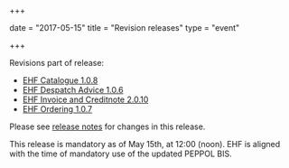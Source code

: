 +++

date = "2017-05-15"
title = "Revision releases"
type = "event"

+++

Revisions part of release:

* [EHF Catalogue 1.0.8](/ehf/standard/ehf-catalogue-1.0.8/)
* [EHF Despatch Advice 1.0.6](/ehf/standard/ehf-despatch-advice-1.0.6/)
* [EHF Invoice and Creditnote 2.0.10](/ehf/standard/ehf-invoice-and-creditnote-2.0.10/)
* [EHF Ordering 1.0.7](/ehf/standard/ehf-ordering-1.0.7/)

Please see [release notes](https://test-vefa.difi.no/ehf/guide/release/2017-05-15/) for changes in this release.

This release is mandatory as of May 15th, at 12:00 (noon). EHF is aligned with the time of mandatory use of the updated PEPPOL BIS.
